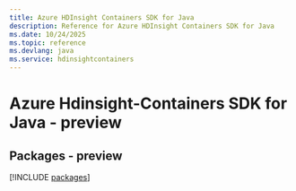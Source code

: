 ```yaml
---
title: Azure HDInsight Containers SDK for Java
description: Reference for Azure HDInsight Containers SDK for Java
ms.date: 10/24/2025
ms.topic: reference
ms.devlang: java
ms.service: hdinsightcontainers
---
```

# Azure Hdinsight-Containers SDK for Java - preview
## Packages - preview
[!INCLUDE [packages](hdinsight-containers-index.md)]